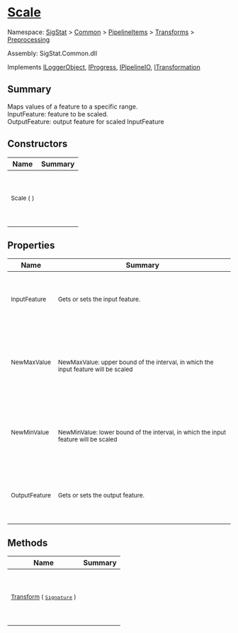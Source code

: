 # [Scale](./Scale.md)

Namespace: [SigStat]() > [Common](./../../../README.md) > [PipelineItems]() > [Transforms]() > [Preprocessing](./README.md)

Assembly: SigStat.Common.dll

Implements [ILoggerObject](./../../../ILoggerObject.md), [IProgress](./../../../Helpers/IProgress.md), [IPipelineIO](./../../../Pipeline/IPipelineIO.md), [ITransformation](./../../../ITransformation.md)

## Summary
Maps values of a feature to a specific range.  <br>InputFeature: feature to be scaled.<br>OutputFeature: output feature for scaled InputFeature

## Constructors

| Name | Summary | 
| --- | --- | 
| <p>&nbsp;</p><sub>Scale (  )</sub><p>&nbsp;</p>| <p>&nbsp;</p><sub></sub><p>&nbsp;</p>| <br>


## Properties

| Name | Summary | 
| --- | --- | 
| <p>&nbsp;</p><sub>InputFeature</sub><p>&nbsp;</p>| <p>&nbsp;</p><sub>Gets or sets the input feature.</sub><p>&nbsp;</p>| <br>
| <p>&nbsp;</p><sub>NewMaxValue</sub><p>&nbsp;</p>| <p>&nbsp;</p><sub><br>NewMaxValue: upper bound of the interval, in which the input feature will be scaled</sub><p>&nbsp;</p>| <br>
| <p>&nbsp;</p><sub>NewMinValue</sub><p>&nbsp;</p>| <p>&nbsp;</p><sub><br>NewMinValue: lower bound of the interval, in which the input feature will be scaled</sub><p>&nbsp;</p>| <br>
| <p>&nbsp;</p><sub>OutputFeature</sub><p>&nbsp;</p>| <p>&nbsp;</p><sub>Gets or sets the output feature.</sub><p>&nbsp;</p>| <br>


## Methods

| Name | Summary | 
| --- | --- | 
| <p>&nbsp;</p><sub>[Transform](./Methods/Scale-100663855.md) ( [`Signature`](./../../../Signature.md) )</sub><p>&nbsp;</p>| <p>&nbsp;</p><sub></sub><p>&nbsp;</p>| <br>


